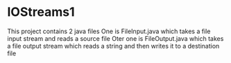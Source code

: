 # IOStreams1
This project contains 2 java files
One is FileInput.java which takes a file input stream and reads a source file
Oter one is FileOutput.java which takes a file output stream which reads a string and then writes it to a destination file
